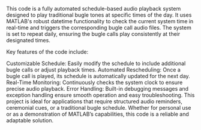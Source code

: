 This code is a fully automated schedule-based audio playback system designed to play traditional bugle tones at specific times of the day. It uses MATLAB's robust datetime functionality to check the current system time in real-time and triggers the corresponding bugle call audio files. The system is set to repeat daily, ensuring the bugle calls play consistently at their designated times.

Key features of the code include:

Customizable Schedule: Easily modify the schedule to include additional bugle calls or adjust playback times.
Automated Rescheduling: Once a bugle call is played, its schedule is automatically updated for the next day.
Real-Time Monitoring: Continuously checks the system clock to ensure precise audio playback.
Error Handling: Built-in debugging messages and exception handling ensure smooth operation and easy troubleshooting.
This project is ideal for applications that require structured audio reminders, ceremonial cues, or a traditional bugle schedule. Whether for personal use or as a demonstration of MATLAB’s capabilities, this code is a reliable and adaptable solution.
